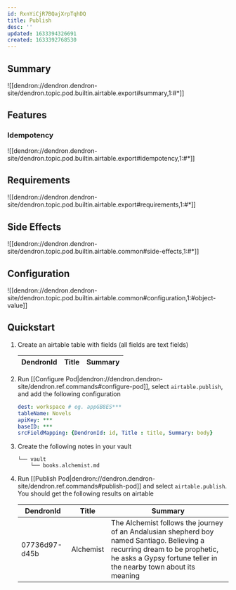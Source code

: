 ```yaml
---
id: RxnYiCjR7BQajXrpTqhDQ
title: Publish
desc: ''
updated: 1633394326691
created: 1633392768530
---
```


## Summary

![[dendron://dendron.dendron-site/dendron.topic.pod.builtin.airtable.export#summary,1:#*]]

## Features

### Idempotency
![[dendron://dendron.dendron-site/dendron.topic.pod.builtin.airtable.export#idempotency,1:#*]]

## Requirements
![[dendron://dendron.dendron-site/dendron.topic.pod.builtin.airtable.export#requirements,1:#*]]

## Side Effects
![[dendron://dendron.dendron-site/dendron.topic.pod.builtin.airtable.common#side-effects,1:#*]]

## Configuration

![[dendron://dendron.dendron-site/dendron.topic.pod.builtin.airtable.common#configuration,1:#object-value]]

## Quickstart

1. Create an airtable table with fields (all fields are text fields)

    | DendronId | Title | Summary |
    | --------- | ----- | ------- |

2. Run [[Configure Pod|dendron://dendron.dendron-site/dendron.ref.commands#configure-pod]], select `airtable.publish`, and add the following configuration
    ```yml
    dest: workspace # eg. appGB8ES***
    tableName: Novels
    apiKey: ***
    baseID: ***
    srcFieldMapping: {DendronId: id, Title : title, Summary: body}
    ```
3. Create the following notes in your vault
    ```
    └── vault
        └── books.alchemist.md
    ```
4. Run [[Publish Pod|dendron://dendron.dendron-site/dendron.ref.commands#publish-pod]] and select `airtable.publish`. You should get the following results on airtable

    | DendronId     | Title       | Summary                                                                                                                                                                                          |
    | ------------- | ----------- | ------------------------------------------------------------------------------------------------------------------------------------------------------------------------------------------------ |
    | 07736d97-d45b | Alchemist   | The Alchemist follows the journey of an Andalusian shepherd boy named Santiago. Believing a recurring dream to be prophetic, he asks a Gypsy fortune teller in the nearby town about its meaning |



